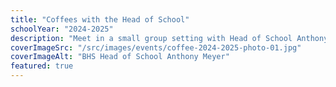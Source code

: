```yaml
---
title: "Coffees with the Head of School"
schoolYear: "2024-2025"
description: "Meet in a small group setting with Head of School Anthony Meyer, funded faculty and key volunteers. Learn how to get involved."
coverImageSrc: "/src/images/events/coffee-2024-2025-photo-01.jpg"
coverImageAlt: "BHS Head of School Anthony Meyer"
featured: true
---
```

